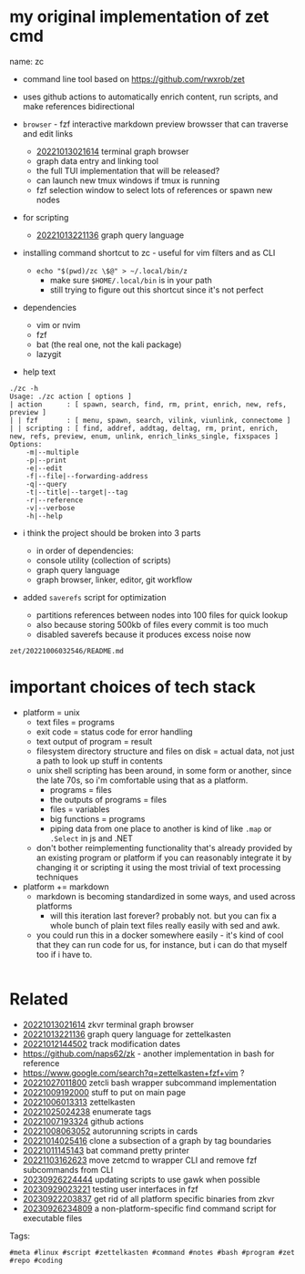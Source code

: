 # my original implementation of zet cmd

name: zc
- command line tool based on <https://github.com/rwxrob/zet>
- uses github actions to automatically enrich content, run scripts, and make references bidirectional
- `browser` - fzf interactive markdown preview browsser that can traverse and edit links
  - [20221013021614](/zet/20221013021614/README.md) terminal graph browser
  - graph data entry and linking tool
  - the full TUI implementation that will be released?
  - can launch new tmux windows if tmux is running
  - fzf selection window to select lots of references or spawn new nodes
- for scripting
  - [20221013221136](/zet/20221013221136/README.md) graph query language
- installing command shortcut to zc - useful for vim filters and as CLI
  - `echo "$(pwd)/zc \$@" > ~/.local/bin/z`
    - make sure `$HOME/.local/bin` is in your path
    - still trying to figure out this shortcut since it's not perfect

- dependencies
  - vim or nvim
  - fzf
  - bat (the real one, not the kali package)
  - lazygit

- help text
```
./zc -h
Usage: ./zc action [ options ]
| action      : [ spawn, search, find, rm, print, enrich, new, refs, preview ]
| | fzf       : [ menu, spawn, search, vilink, viunlink, connectome ]
| | scripting : [ find, addref, addtag, deltag, rm, print, enrich, new, refs, preview, enum, unlink, enrich_links_single, fixspaces ]
Options:
    -m|--multiple
    -p|--print
    -e|--edit
    -f|--file|--forwarding-address
    -q|--query
    -t|--title|--target|--tag
    -r|--reference
    -v|--verbose
    -h|--help
```

- i think the project should be broken into 3 parts
  - in order of dependencies:
  - console utility (collection of scripts)
  - graph query language
  - graph browser, linker, editor, git workflow

- added `saverefs` script for optimization
  - partitions references between nodes into 100 files for quick lookup
  - also because storing 500kb of files every commit is too much
  - disabled saverefs because it produces excess noise now

` zet/20221006032546/README.md `

# important choices of tech stack

- platform = unix
  - text files = programs
  - exit code = status code for error handling
  - text output of program = result
  - filesystem directory structure and files on disk = actual data, not just a path to look up stuff in contents
  - unix shell scripting has been around, in some form or another, since the late 70s, so i'm comfortable using that as a platform.
    - programs = files
    - the outputs of programs = files
    - files = variables
    - big functions = programs
    - piping data from one place to another is kind of like `.map` or `.Select` in js and .NET
  - don't bother reimplementing functionality that's already provided by an existing program or platform if you can reasonably integrate it by changing it or scripting it using the most trivial of text processing techniques
- platform += markdown
  - markdown is becoming standardized in some ways, and used across platforms
    - will this iteration last forever? probably not. but you can fix a whole bunch of plain text files really easily with sed and awk.
  - you could run this in a docker somewhere easily - it's kind of cool that they can run code for us, for instance, but i can do that myself too if i have to.


```
```


# Related

- [20221013021614](/zet/20221013021614/README.md) zkvr terminal graph browser
- [20221013221136](/zet/20221013221136/README.md) graph query language for zettelkasten
- [20221012144502](/zet/20221012144502/README.md) track modification dates
- https://github.com/naps62/zk - another implementation in bash for reference
- https://www.google.com/search?q=zettelkasten+fzf+vim ?
- [20221027011800](/zet/20221027011800/README.md) zetcli bash wrapper subcommand implementation
- [20221009192000](/zet/20221009192000/README.md) stuff to put on main page
- [20221006013313](/zet/20221006013313/README.md) zettelkasten
- [20221025024238](/zet/20221025024238/README.md) enumerate tags
- [20221007193324](/zet/20221007193324/README.md) github actions
- [20221008063052](/zet/20221008063052/README.md) autorunning scripts in cards
- [20221014025416](/zet/20221014025416/README.md) clone a subsection of a graph by tag boundaries
- [20221011145143](/zet/20221011145143/README.md) bat command pretty printer
- [20221103162623](/zet/20221103162623/README.md) move zetcmd to wrapper CLI and remove fzf subcommands from CLI
- [20230926224444](/zet/20230926224444/README.md) updating scripts to use gawk when possible
- [20230929023221](/zet/20230929023221/README.md) testing user interfaces in fzf
- [20230922203837](/zet/20230922203837/README.md) get rid of all platform specific binaries from zkvr
- [20230926234809](/zet/20230926234809/README.md) a non-platform-specific find command script for executable files

Tags:

    #meta #linux #script #zettelkasten #command #notes #bash #program #zet #repo #coding
